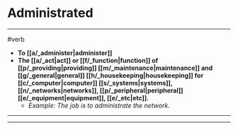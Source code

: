 # Administrated
---
#verb
- **To [[a/_administer|administer]]**
- **The [[a/_act|act]] or [[f/_function|function]] of [[p/_providing|providing]] [[m/_maintenance|maintenance]] and [[g/_general|general]] [[h/_housekeeping|housekeeping]] for [[c/_computer|computer]] [[s/_systems|systems]], [[n/_networks|networks]], [[p/_peripheral|peripheral]] [[e/_equipment|equipment]], [[e/_etc|etc]].**
	- _Example: The job is to administrate the network._
---
---
